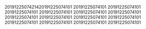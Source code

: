2019122507421420191225074101
20191225074101
20191225074101
20191225074101
20191225074101
20191225074101
20191225074101
20191225074101
20191225074101
20191225074101
20191225074101
20191225074101
20191225074101
20191225074101
20191225074101
